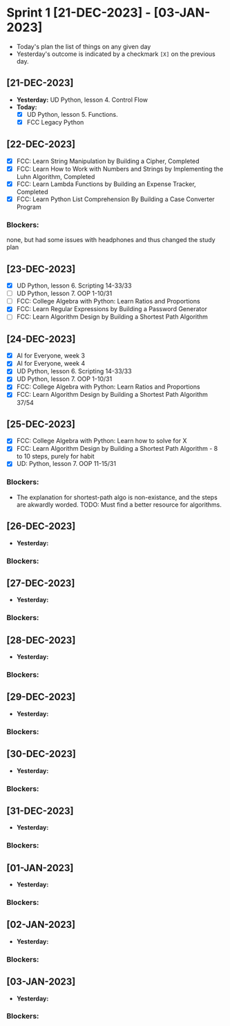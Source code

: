 # Sprint 1 [21-DEC-2023] - [03-JAN-2023]

* Today's plan the list of things on any given day
* Yesterday's outcome is indicated by a checkmark `[X]` on the previous day.


## [21-DEC-2023]

* **Yesterday:** UD Python, lesson 4. Control Flow
* **Today:**
  * [X] UD Python, lesson 5. Functions.
  * [X] FCC Legacy Python

## [22-DEC-2023]

  * [X] FCC: Learn String Manipulation by Building a Cipher, Completed
  * [X] FCC: Learn How to Work with Numbers and Strings by Implementing the Luhn Algorithm, Completed
  * [X] FCC: Learn Lambda Functions by Building an Expense Tracker, Completed
  * [X] FCC: Learn Python List Comprehension By Building a Case Converter Program
### Blockers:
none, but had some issues with headphones and thus changed the study plan

## [23-DEC-2023]

  * [X] UD Python, lesson 6. Scripting 14-33/33
  * [ ] UD Python, lesson 7. OOP 1-10/31
  * [ ] FCC: College Algebra with Python: Learn Ratios and Proportions
  * [X] FCC: Learn Regular Expressions by Building a Password Generator
  * [ ] FCC: Learn Algorithm Design by Building a Shortest Path Algorithm

## [24-DEC-2023]

  * [X] AI for Everyone, week 3
  * [X] AI for Everyone, week 4
  * [X] UD Python, lesson 6. Scripting 14-33/33
  * [X] UD Python, lesson 7. OOP 1-10/31
  * [X] FCC: College Algebra with Python: Learn Ratios and Proportions
  * [X] FCC: Learn Algorithm Design by Building a Shortest Path Algorithm 37/54

## [25-DEC-2023]

  * [X] FCC: College Algebra with Python: Learn how to solve for X
  * [X] FCC: Learn Algorithm Design by Building a Shortest Path Algorithm - 8 to 10 steps, purely for habit
  * [X] UD: Python, lesson 7. OOP 11-15/31
### Blockers:
  * The explanation for shortest-path algo is non-existance, and the steps are akwardly worded. TODO: Must find a better resource for algorithms. 

## [26-DEC-2023]

* **Yesterday:**
### Blockers:

## [27-DEC-2023]

* **Yesterday:**
### Blockers:

## [28-DEC-2023]

* **Yesterday:**
### Blockers:

## [29-DEC-2023]

* **Yesterday:**
### Blockers:

## [30-DEC-2023]

* **Yesterday:**
### Blockers:

## [31-DEC-2023]

* **Yesterday:**
### Blockers:

## [01-JAN-2023]

* **Yesterday:**
### Blockers:

## [02-JAN-2023]

* **Yesterday:**
### Blockers:

## [03-JAN-2023]

* **Yesterday:**
### Blockers:
